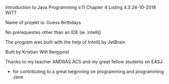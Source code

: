 Introduction to Java Programming v.11 
Chapter 4
Listing 4.3
24-10-2018
WITT

Name of projekt is: Guess Birthdays

No prerequestes other than an IDE (ie. Intellij)

The program was built with the help of Intellij by JetBrain

Built by Kristian Witt Bergqvist

Thanks to my teacher ANDRÁS ÁCS and my great fellow students on EASJ
- for contributing to a great beginning on programming and programming Java

